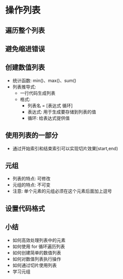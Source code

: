 # 操作列表

## 遍历整个列表

## 避免缩进错误

## 创建数值列表

- 统计函数: min()、max()、sum()
- 列表推导式:
  - 一行代码生成列表
  - 格式:
    - 列表名 = [表达式 循环]
    - 表达式: 用于生成要存储到列表的值
    - 循环: 给表达式提供值

## 使用列表的一部分

- 通过开始索引和结束索引可以实现切片效果[start,end)

## 元组

- 列表的特点: 可修改
- 元组的特点: 不可变
- 注意: 单个元素的元组必须在这个元素后面加上逗号

## 设置代码格式

## 小结

- 如何高效处理列表中的元素
- 如何使用 for 循环遍历列表
- 如何创建简单的数值列表
- 如何对数值列表执行操作
- 如何通过切片使用列表
- 学习元组
